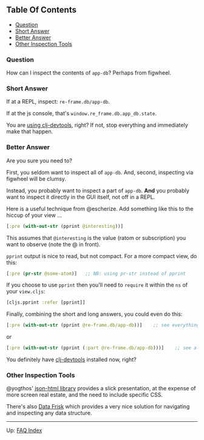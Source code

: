 <!-- START doctoc generated TOC please keep comment here to allow auto update -->
<!-- DON'T EDIT THIS SECTION, INSTEAD RE-RUN doctoc TO UPDATE -->
## Table Of Contents

- [Question](#question)
- [Short Answer](#short-answer)
- [Better Answer](#better-answer)
- [Other Inspection Tools](#other-inspection-tools)

<!-- END doctoc generated TOC please keep comment here to allow auto update -->


### Question

How can I inspect the contents of `app-db`?  Perhaps from figwheel.

### Short Answer

If at a REPL, inspect:  `re-frame.db/app-db`.  

If at the js console, that's `window.re_frame.db.app_db.state`.

You are [using clj-devtools](https://github.com/binaryage/cljs-devtools), right? 
If not, stop everything and immediately make that happen. 

### Better Answer

Are you sure you need to?

First, you seldom want to inspect all of `app-db`. 
And, second, inspecting via figwheel will be clumsy. 

Instead, you probably want to inspect a part of `app-db`. __And__ you probably want 
to inspect it directly in the GUI itself, not off in a REPL. 

Here is a useful technique from @escherize. Add something like this to 
the hiccup of your view ...
```clj
[:pre (with-out-str (pprint @interesting))] 
```
This assumes that `@interesting` is the value (ratom or subscription)
you want to observe (note the @ in front).

`pprint` output is nice to read, but not compact. For a more compact view, do this: 
```clj
[:pre (pr-str @some-atom)]   ;; NB: using pr-str instead of pprint
```

If you choose to use `pprint` then you'll need to `require` it within the `ns` of your `view.cljs`:
```clj
[cljs.pprint :refer [pprint]]
```

Finally, combining the short and long answers, you could even do this:
```clj
[:pre (with-out-str (pprint @re-frame.db/app-db))]    ;; see everything!
```
or 
```clj
[:pre (with-out-str (pprint (:part @re-frame.db/app-db)))]    ;; see a part of it!
```

You definitely have [clj-devtools](https://github.com/binaryage/cljs-devtools) installed now, right?

### Other Inspection Tools

@yogthos' [json-html library](https://github.com/yogthos/json-html) provides 
a slick presentation, at the expense of more screen real estate, and the 
need to include specific CSS.

There's also [Data Frisk](https://github.com/Odinodin/data-frisk-reagent) which 
provides a very nice solution for navigating and inspecting any data structure.


***

Up:  [FAQ Index](README.md)&nbsp;&nbsp;&nbsp;&nbsp;&nbsp;&nbsp;
